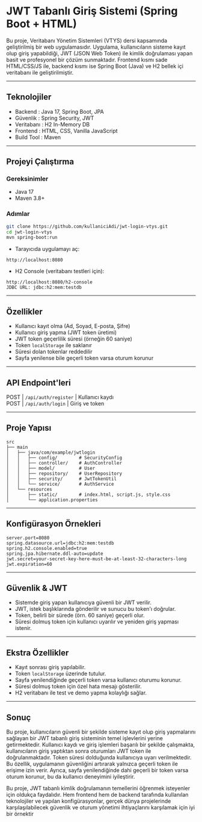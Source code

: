 
#  JWT Tabanlı Giriş Sistemi (Spring Boot + HTML)

Bu proje, Veritabanı Yönetim Sistemleri (VTYS) dersi kapsamında geliştirilmiş bir web uygulamasıdır. Uygulama, kullanıcıların sisteme kayıt olup giriş yapabildiği, JWT (JSON Web Token) ile kimlik doğrulaması yapan basit ve profesyonel bir çözüm sunmaktadır. Frontend kısmı sade HTML/CSS/JS ile, backend kısmı ise Spring Boot (Java) ve H2 bellek içi veritabanı ile geliştirilmiştir.

---

##  Teknolojiler

- Backend : Java 17, Spring Boot, JPA
- Güvenlik : Spring Security, JWT 
- Veritabanı : H2 In-Memory DB 
- Frontend : HTML, CSS, Vanilla JavaScript 
- Build Tool : Maven

---

##  Projeyi Çalıştırma

### Gereksinimler
- Java 17
- Maven 3.8+

### Adımlar

```bash
git clone https://github.com/kullaniciAdi/jwt-login-vtys.git
cd jwt-login-vtys
mvn spring-boot:run
```

-  Tarayıcıda uygulamayı aç:
```
http://localhost:8080
```

-  H2 Console (veritabanı testleri için):
```
http://localhost:8080/h2-console
JDBC URL: jdbc:h2:mem:testdb
```

---

##  Özellikler

-  Kullanıcı kayıt olma (Ad, Soyad, E-posta, Şifre)
-  Kullanıcı giriş yapma (JWT token üretimi)
-  JWT token geçerlilik süresi (örneğin 60 saniye)
-  Token `localStorage` ile saklanır
-  Süresi dolan tokenlar reddedilir
-  Sayfa yenilense bile geçerli token varsa oturum korunur

---

##  API Endpoint'leri


 POST   | `/api/auth/register`  | Kullanıcı kaydı   
 POST   | `/api/auth/login`     | Giriş ve token    

---

##  Proje Yapısı

```
src
├── main
│   ├── java/com/example/jwtlogin
│   │   ├── config/        # SecurityConfig
│   │   ├── controller/    # AuthController
│   │   ├── model/         # User
│   │   ├── repository/    # UserRepository
│   │   ├── security/      # JwtTokenUtil
│   │   └── service/       # AuthService
│   └── resources
│       ├── static/        # index.html, script.js, style.css
│       └── application.properties
```

---

##  Konfigürasyon Örnekleri

```properties
server.port=8080
spring.datasource.url=jdbc:h2:mem:testdb
spring.h2.console.enabled=true
spring.jpa.hibernate.ddl-auto=update
jwt.secret=your-secret-key-here-must-be-at-least-32-characters-long
jwt.expiration=60
```

---

##  Güvenlik & JWT

- Sistemde giriş yapan kullanıcıya güvenli bir JWT verilir.
- JWT, istek başlıklarında gönderilir ve sunucu bu token'ı doğrular.
- Token, belirli bir sürede (örn. 60 saniye) geçerli olur.
- Süresi dolmuş token için kullanıcı uyarılır ve yeniden giriş yapması istenir.

---

##  Ekstra Özellikler

- Kayıt sonrası giriş yapılabilir.
- Token `localStorage` üzerinde tutulur.
- Sayfa yenilendiğinde geçerli token varsa kullanıcı oturumu korunur.
- Süresi dolmuş token için özel hata mesajı gösterilir.
- H2 veritabanı ile test ve demo yapma kolaylığı sağlar.

---

##  Sonuç

Bu proje, kullanıcıların güvenli bir şekilde sisteme kayıt olup giriş yapmalarını sağlayan bir JWT tabanlı giriş sisteminin temel işlevlerini yerine getirmektedir. Kullanıcı kaydı ve giriş işlemleri başarılı bir şekilde çalışmakta, kullanıcıların giriş yaptıktan sonra oturumları JWT token ile doğrulanmaktadır. Token süresi dolduğunda kullanıcıya uyarı verilmektedir. Bu özellik, uygulamanın güvenliğini artırarak yalnızca geçerli token ile erişime izin verir. Ayrıca, sayfa yenilendiğinde dahi geçerli bir token varsa oturum korunur, bu da kullanıcı deneyimini iyileştirir.

Bu proje, JWT tabanlı kimlik doğrulamanın temellerini öğrenmek isteyenler için oldukça faydalıdır. Hem frontend hem de backend tarafında kullanılan teknolojiler ve yapılan konfigürasyonlar, gerçek dünya projelerinde karşılaşılabilecek güvenlik ve oturum yönetimi ihtiyaçlarını karşılamak için iyi bir örnektir



